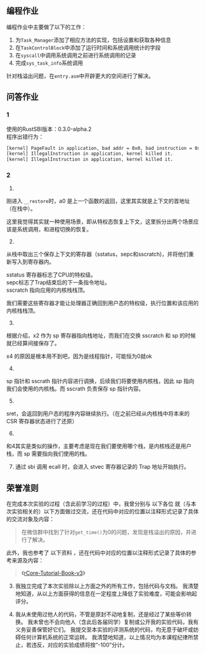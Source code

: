## 编程作业
编程作业中主要做了以下的工作：

1. 为`Task_Manager`添加了相应方法的实现，包括设置和获取各种信息
2. 在`TaskControlBlock`中添加了运行时间和系统调用统计的字段
3. 在`syscall`中调用系统调用之前进行系统调用的记录
4. 完成`sys_task_info`系统调用

针对栈溢出问题，在`entry.asm`中开辟更大的空间进行了解决。

## 问答作业
### 1 
使用的RustSBI版本：0.3.0-alpha.2    
程序出错行为：   
```bash
[kernel] PageFault in application, bad addr = 0x0, bad instruction = 0x80400414, kernel killed it.
[kernel] IllegalInstruction in application, kernel killed it.
[kernel] IllegalInstruction in application, kernel killed it.
```
### 2
1. 
刚进入 `__restore`时，a0 是上一个函数的返回，这里其实就是上下文的首地址（在栈中）。   

这里我觉得其实就一种使用场景，即从特权态恢复上下文，这里拆分出两个场景应该是系统调用，和进程切换的恢复。

2. 
从栈中取出三个保存上下文的寄存器（sstatus，sepc和sscratch)，并将他们重新写入到寄存器内。 

sstatus 寄存器标志了CPU的特权级。   
sepc标志了Trap结束后的下一条指令地址。   
sscratch 指向应用的内核栈栈顶。    

我们需要这些寄存器才能让处理器正确回到用户态的特权级，执行位置和该应用的内核栈栈顶。   

3. 
根据介绍，x2 作为 sp 寄存器指向栈地址，而我们在交换 sscratch 和 sp 的时候就已经算间接保存了。

x4 的原因是根本用不到吧，因为是线程指针，可能恒为0就ok

4. 
sp 指针和 sscrath 指针内容进行调换，后续我们将要使用内核栈，因此 sp 指向我们会使用的内核栈。而 sscrath 负责保存 sp 指针内容。

5. 
sret，会返回到用户态的程序内容继续执行。（在之前已经从内核栈中将本来的 CSR 寄存器状态进行了还原）

6. 
和4其实是类似的操作，主要考虑是现在我们要使用哪个栈，是内核栈还是用户栈，而 sp 需要指向我们使用的栈。

7. 通过 sbi 调用 ecall 时，会进入 stvec 寄存器记录的 Trap 地址开始执行。


## 荣誉准则
在完成本次实验的过程（含此前学习的过程）中，我曾分别与 以下各位 就（与本次实验相关的）以下方面做过交流，还在代码中对应的位置以注释形式记录了具体的交流对象及内容：

> 在微信群中找到了针对`get_time()`为0的问题，发现是栈溢出的原因，并进行了解决。

此外，我也参考了 以下资料 ，还在代码中对应的位置以注释形式记录了具体的参考来源及内容：

> 《[rCore-Tutorial-Book-v3](http://rcore-os.cn/rCore-Tutorial-Book-v3/)》

3. 我独立完成了本次实验除以上方面之外的所有工作，包括代码与文档。 我清楚地知道，从以上方面获得的信息在一定程度上降低了实验难度，可能会影响起评分。

4. 我从未使用过他人的代码，不管是原封不动地复制，还是经过了某些等价转换。 我未曾也不会向他人（含此后各届同学）复制或公开我的实验代码，我有义务妥善保管好它们。 我提交至本实验的评测系统的代码，均无意于破坏或妨碍任何计算机系统的正常运转。 我清楚地知道，以上情况均为本课程纪律所禁止，若违反，对应的实验成绩将按“-100”分计。
